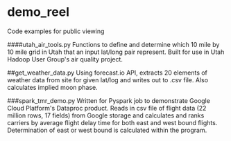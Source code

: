 # demo_reel
Code examples for public viewing

####utah_air_tools.py
Functions to define and determine which 10 mile by 10 mile grid in Utah that an input lat/long pair represent.  Built for use in Utah Hadoop User Group's air quality project.

##get_weather_data.py
Using forecast.io API, extracts 20 elements of weather data from site for given lat/log and writes out to .csv file.  Also calculates implied moon phase. 

###spark_tmr_demo.py
Written for Pyspark job to demonstrate Google Cloud Platform's Dataproc product.  Reads in csv file of flight data (22 million rows, 17 fields) from Google storage and calculates and ranks carriers by average flight delay time for both east and west bound flights.  Determination of east or west bound is calculated within the program.
